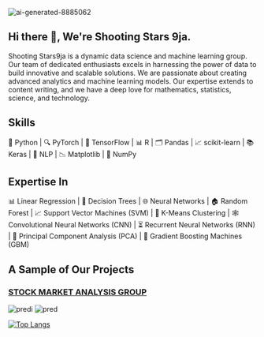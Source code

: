 ![ai-generated-8885062](https://github.com/user-attachments/assets/30d5e015-7471-4dca-be6b-7f1022b46a7a)

## Hi there 👋, We're Shooting Stars 9ja.
Shooting Stars9ja is a dynamic data science and machine learning group. Our team of dedicated enthusiasts excels in harnessing the power of data to build innovative and scalable solutions. We are passionate about creating advanced analytics and machine learning models. Our expertise extends to content writing, and we have a deep love for mathematics, statistics, science, and technology.

## Skills
🐍 Python | 🔍 PyTorch | 🧠 TensorFlow | 📊 R | 🗂️ Pandas | 📈 scikit-learn | 📚 Keras | 🔡 NLP | 📉 Matplotlib | 🔢 NumPy

## Expertise In
📊 Linear Regression | 🌳 Decision Trees | 🌐 Neural Networks | 🏠 Random Forest | 📈 Support Vector Machines (SVM) | 🔄 K-Means Clustering | 🕸️ Convolutional Neural Networks (CNN) | ⏳ Recurrent Neural Networks (RNN) | 🔢 Principal Component Analysis (PCA) | 🧩 Gradient Boosting Machines (GBM)


## A Sample of Our Projects
### <a href="[https://hammerhead-app-4gqe5.ondigitalocean.app/](https://colab.research.google.com/drive/1dAbDel7NuixnpsTTssxKP6fkyB2QAu_T#scrollTo=v2r5fRYJVb5T)">STOCK MARKET ANALYSIS GROUP</a>
![predi](https://github.com/user-attachments/assets/8ecc2294-21ba-49e2-ac7a-727dba1d76fc)
![pred](https://github.com/user-attachments/assets/4cce1f45-8148-4e2d-a19a-90ca66f0eb6f)




[![Top Langs](https://github-readme-stats.vercel.app/api/top-langs/?username=ShootingStars9ja)](https://github.com/anuraghazra/github-readme-stats)



